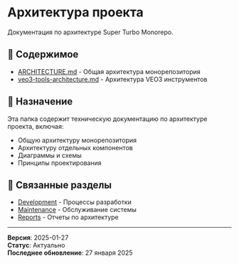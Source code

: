 # Архитектура проекта

Документация по архитектуре Super Turbo Monorepo.

## 📁 Содержимое

- [ARCHITECTURE.md](./ARCHITECTURE.md) - Общая архитектура монорепозитория
- [veo3-tools-architecture.md](./veo3-tools-architecture.md) - Архитектура VEO3 инструментов

## 🎯 Назначение

Эта папка содержит техническую документацию по архитектуре проекта, включая:

- Общую архитектуру монорепозитория
- Архитектуру отдельных компонентов
- Диаграммы и схемы
- Принципы проектирования

## 🔗 Связанные разделы

- [Development](../development/) - Процессы разработки
- [Maintenance](../maintenance/) - Обслуживание системы
- [Reports](../reports/) - Отчеты по архитектуре

---

**Версия**: 2025-01-27  
**Статус**: Актуально  
**Последнее обновление**: 27 января 2025
